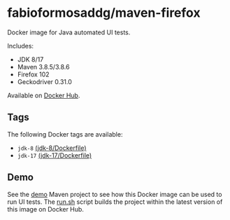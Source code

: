 # fabioformosaddg/maven-firefox

Docker image for Java automated UI tests.

Includes:

* JDK 8/17
* Maven 3.8.5/3.8.6
* Firefox 102
* Geckodriver 0.31.0

Available on [Docker Hub](https://hub.docker.com/r/fabioformosaddg/maven-firefox/).

## Tags

The following Docker tags are available:

* `jdk-8` [(jdk-8/Dockerfile)](jdk-8/Dockerfile)
* `jdk-17` [(jdk-17/Dockerfile)](jdk-17/Dockerfile)


## Demo

See the [demo](demo) Maven project to see how this Docker image can be used to run UI tests. The [run.sh](demo/run.sh) script builds the project within the latest version of this image on Docker Hub.
